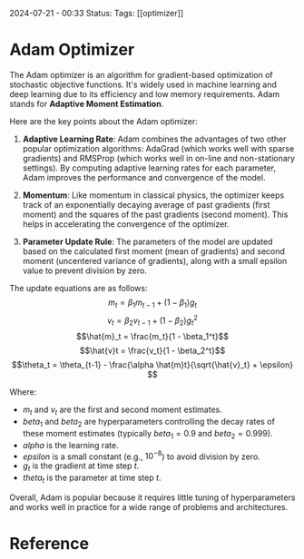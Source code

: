 2024-07-21 - 00:33
Status:
Tags: [[optimizer]] 
# Adam Optimizer

The Adam optimizer is an algorithm for gradient-based optimization of stochastic objective functions. It's widely used in machine learning and deep learning due to its efficiency and low memory requirements. Adam stands for **Adaptive Moment Estimation**.

Here are the key points about the Adam optimizer:

1. **Adaptive Learning Rate**: Adam combines the advantages of two other popular optimization algorithms: AdaGrad (which works well with sparse gradients) and RMSProp (which works well in on-line and non-stationary settings). By computing adaptive learning rates for each parameter, Adam improves the performance and convergence of the model.

2. **Momentum**: Like momentum in classical physics, the optimizer keeps track of an exponentially decaying average of past gradients (first moment) and the squares of the past gradients (second moment). This helps in accelerating the convergence of the optimizer.

3. **Parameter Update Rule**: The parameters of the model are updated based on the calculated first moment (mean of gradients) and second moment (uncentered variance of gradients), along with a small epsilon value to prevent division by zero.

The update equations are as follows:
$$m_t = \beta_1 m_{t-1} + (1 - \beta_1) g_t$$
$$
v_t = \beta_2 v_{t-1} + (1 - \beta_2) g_t^2
$$
$$\hat{m}_t = \frac{m_t}{1 - \beta_1^t}$$
$$\hat{v}t = \frac{v_t}{1 - \beta_2^t}$$
$$\theta_t = \theta_{t-1} - \frac{\alpha \hat{m}t}{\sqrt{\hat{v}_t} + \epsilon}
$$

Where:
- $m_t$  and $v_t$ are the first and second moment estimates.
- $beta_1$ and $beta_2$ are hyperparameters controlling the decay rates of these moment estimates (typically $beta_1 = 0.9$ and $beta_2 = 0.999$).
- $alpha$ is the learning rate.
- $epsilon$ is a small constant (e.g., $10^{-8}$) to avoid division by zero.
- $g_t$ is the gradient at time step $t$.
- $theta_t$  is the parameter at time step $t$.

Overall, Adam is popular because it requires little tuning of hyperparameters and works well in practice for a wide range of problems and architectures.

# Reference